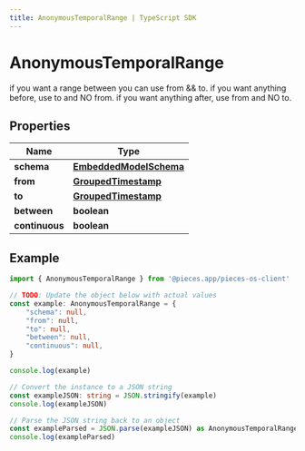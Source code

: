 ```yaml
---
title: AnonymousTemporalRange | TypeScript SDK
---
```



# AnonymousTemporalRange

if you want a range between you can use from && to.  if you want anything before, use to and NO from.  if you want anything after, use from and NO to.

## Properties

Name | Type
------------ | -------------
**schema** | [**EmbeddedModelSchema**](EmbeddedModelSchema)
**from** | [**GroupedTimestamp**](GroupedTimestamp)
**to** | [**GroupedTimestamp**](GroupedTimestamp)
**between** | **boolean**
**continuous** | **boolean**

## Example

```typescript
import { AnonymousTemporalRange } from '@pieces.app/pieces-os-client'

// TODO: Update the object below with actual values
const example: AnonymousTemporalRange = {
    "schema": null,
    "from": null,
    "to": null,
    "between": null,
    "continuous": null,
}

console.log(example)

// Convert the instance to a JSON string
const exampleJSON: string = JSON.stringify(example)
console.log(exampleJSON)

// Parse the JSON string back to an object
const exampleParsed = JSON.parse(exampleJSON) as AnonymousTemporalRange
console.log(exampleParsed)
```



